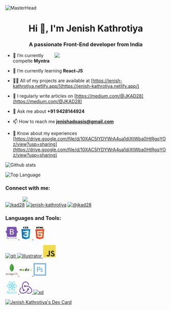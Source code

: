 ![MasterHead](https://www.sevenstarwebsolutions.com/wp-content/themes/sevenstar/img/banner-bg.gif)
<h1 align="center">Hi 👋, I'm Jenish Kathrotiya</h1>
<h3 align="center">A passionate Front-End developer from India</h3>
<img align="right" width="350" src="https://cdn.dribbble.com/users/1162077/screenshots/3848914/programmer.gif">

- 🔭 I’m currently compelte **Myntra**

- 🌱 I’m currently learning **React-JS**

- 👨‍💻 All of my projects are available at [https://jenish-kathrotiya.netlify.app/](https://jenish-kathrotiya.netlify.app/)

- 📝 I regularly write articles on [https://medium.com/@JKAD28](https://medium.com/@JKAD28)

- 💬 Ask me about **+91 9428144924**

- 📫 How to reach me **jenishadoasis@gmail.com**

- 📄 Know about my experiences [https://drive.google.com/file/d/10XAC5lYDYWrA4ua1diXtWba0HtRgqYOz/view?usp=sharing](https://drive.google.com/file/d/10XAC5lYDYWrA4ua1diXtWba0HtRgqYOz/view?usp=sharing)

<!-- - ⚡ Fun fact **I am very Friendly Person** -->

<!-- ### Blogs posts -->
<!-- BLOG-POST-LIST:START -->
<!-- BLOG-POST-LIST:END -->


![Github stats](https://github-readme-stats.vercel.app/api?username=jkad02&count_private=true&show_icons=true&theme=radical
)



![Top Language](https://github-readme-stats.vercel.app/api/top-langs/?username=JKAD02&show_icons=true&theme=radical)


<h3 align="left">Connect with me:</h3><img align="right" width="450" src="https://cdn.dribbble.com/users/2069402/screenshots/5574718/gif-4mb.gif">
<p align="left">
<a href="https://twitter.com/jkad28" target="blank"><img align="center" src="https://raw.githubusercontent.com/rahuldkjain/github-profile-readme-generator/master/src/images/icons/Social/twitter.svg" alt="jkad28" height="30" width="40" /></a>                 
<a href="https://www.linkedin.com/in/jenish-kathrotiya-036213231/" target="blank"><img align="center" src="https://raw.githubusercontent.com/rahuldkjain/github-profile-readme-generator/master/src/images/icons/Social/linked-in-alt.svg" alt="jenish-kathrotiya" height="30" width="40" /></a>
<a href="https://medium.com/@jkad28" target="blank"><img align="center" src="https://raw.githubusercontent.com/rahuldkjain/github-profile-readme-generator/master/src/images/icons/Social/medium.svg" alt="@jkad28" height="30" width="40" /></a>
</p>

<h3 align="left">Languages and Tools:</h3>
<p align="left"> <a href="https://getbootstrap.com" target="_blank" rel="noreferrer"> <img src="https://raw.githubusercontent.com/devicons/devicon/master/icons/bootstrap/bootstrap-plain-wordmark.svg" alt="bootstrap" width="40" height="40"/> </a> <a href="https://www.w3schools.com/css/" target="_blank" rel="noreferrer"> <img src="https://raw.githubusercontent.com/devicons/devicon/master/icons/css3/css3-original-wordmark.svg" alt="css3" width="40" height="40"/> </a> <a href="https://www.w3.org/html/" target="_blank" rel="noreferrer"> 
  <img src="https://raw.githubusercontent.com/devicons/devicon/master/icons/html5/html5-original-wordmark.svg" alt="html5" width="40" height="40"/> </a>
  
 <a href="https://git-scm.com/" target="_blank" rel="noreferrer"> <img src="https://www.vectorlogo.zone/logos/git-scm/git-scm-icon.svg" alt="git" width="40" height="40"/> 
  <a href="https://www.adobe.com/in/products/illustrator.html" target="_blank" rel="noreferrer"> <img src="https://www.vectorlogo.zone/logos/adobe_illustrator/adobe_illustrator-icon.svg" alt="illustrator" width="40" height="40"/> </a> <a href="https://developer.mozilla.org/en-US/docs/Web/JavaScript" target="_blank" rel="noreferrer"> <img src="https://raw.githubusercontent.com/devicons/devicon/master/icons/javascript/javascript-original.svg" alt="javascript" width="40" height="40"/> </a> <a href="https://www.mongodb.com/" target="_blank" rel="noreferrer"> 
  
  <img src="https://raw.githubusercontent.com/devicons/devicon/master/icons/mongodb/mongodb-original-wordmark.svg" alt="mongodb" width="40" height="40"/> </a> <a href="https://nodejs.org" target="_blank" rel="noreferrer"> <img src="https://raw.githubusercontent.com/devicons/devicon/master/icons/nodejs/nodejs-original-wordmark.svg" alt="nodejs" width="40" height="40"/> </a> <a href="https://www.photoshop.com/en" target="_blank" rel="noreferrer"> <img src="https://raw.githubusercontent.com/devicons/devicon/master/icons/photoshop/photoshop-line.svg" alt="photoshop" width="40" height="40"/> </a> <a href="https://reactjs.org/" target="_blank" rel="noreferrer">
  
  <img src="https://raw.githubusercontent.com/devicons/devicon/master/icons/react/react-original-wordmark.svg" alt="react" width="40" height="40"/> </a> <a href="https://redux.js.org" target="_blank" rel="noreferrer"> <img src="https://raw.githubusercontent.com/devicons/devicon/master/icons/redux/redux-original.svg" alt="redux" width="40" height="40"/> </a> <a href="https://www.adobe.com/products/xd.html" target="_blank" rel="noreferrer"> <img src="https://cdn.worldvectorlogo.com/logos/adobe-xd.svg" alt="xd" width="40" height="40"/> </a> </p>

<a href="https://app.daily.dev/JKAD28"><img src="https://api.daily.dev/devcards/0f3b8fc2ef824f06aea7c2b15056aa5d.png?r=qq9" width="400" alt="Jenish Kathrotiya's Dev Card"/></a>
